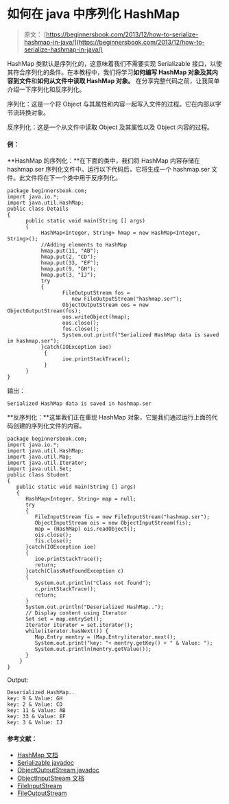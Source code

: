 # 如何在 java 中序列化 HashMap

> 原文： [https://beginnersbook.com/2013/12/how-to-serialize-hashmap-in-java/](https://beginnersbook.com/2013/12/how-to-serialize-hashmap-in-java/)

HashMap 类默认是序列化的，这意味着我们不需要实现 Serializable 接口，以使其符合序列化的条件。在本教程中，我们将学习**如何编写 HashMap 对象及其内容到文件**和**如何从文件中读取 HashMap 对象。** 在分享完整代码之前，让我简单介绍一下序列化和反序列化。

序列化：这是一个将 Object 与其属性和内容一起写入文件的过程。它在内部以字节流转换对象。

反序列化：这是一个从文件中读取 Object 及其属性以及 Object 内容的过程。

#### 例：

**HashMap 的序列化：**在下面的类中，我们将 HashMap 内容存储在 hashmap.ser 序列化文件中。运行以下代码后，它将生成一个 hashmap.ser 文件。此文件将在下一个类中用于反序列化。

```
package beginnersbook.com;
import java.io.*;
import java.util.HashMap;
public class Details
{
      public static void main(String [] args)
      {
           HashMap<Integer, String> hmap = new HashMap<Integer, String>();
           //Adding elements to HashMap
           hmap.put(11, "AB");
           hmap.put(2, "CD");
           hmap.put(33, "EF");
           hmap.put(9, "GH");
           hmap.put(3, "IJ");
           try
           {
                  FileOutputStream fos =
                     new FileOutputStream("hashmap.ser");
                  ObjectOutputStream oos = new ObjectOutputStream(fos);
                  oos.writeObject(hmap);
                  oos.close();
                  fos.close();
                  System.out.printf("Serialized HashMap data is saved in hashmap.ser");
           }catch(IOException ioe)
            {
                  ioe.printStackTrace();
            }
      }
}
```

输出：

```
Serialized HashMap data is saved in hashmap.ser
```

**反序列化：**这里我们正在重现 HashMap 对象，它是我们通过运行上面的代码创建的序列化文件的内容。

```
package beginnersbook.com;
import java.io.*;
import java.util.HashMap;
import java.util.Map;
import java.util.Iterator;
import java.util.Set;
public class Student
{
   public static void main(String [] args)
   {
      HashMap<Integer, String> map = null;
      try
      {
         FileInputStream fis = new FileInputStream("hashmap.ser");
         ObjectInputStream ois = new ObjectInputStream(fis);
         map = (HashMap) ois.readObject();
         ois.close();
         fis.close();
      }catch(IOException ioe)
      {
         ioe.printStackTrace();
         return;
      }catch(ClassNotFoundException c)
      {
         System.out.println("Class not found");
         c.printStackTrace();
         return;
      }
      System.out.println("Deserialized HashMap..");
      // Display content using Iterator
      Set set = map.entrySet();
      Iterator iterator = set.iterator();
      while(iterator.hasNext()) {
         Map.Entry mentry = (Map.Entry)iterator.next();
         System.out.print("key: "+ mentry.getKey() + " & Value: ");
         System.out.println(mentry.getValue());
      }
    }
}
```

Output:

```
Deserialized HashMap..
key: 9 & Value: GH
key: 2 & Value: CD
key: 11 & Value: AB
key: 33 & Value: EF
key: 3 & Value: IJ
```

#### 参考文献：

*   [HashMap 文档](https://docs.oracle.com/javase/7/docs/api/java/util/HashMap.html)
*   [Serializable javadoc](https://docs.oracle.com/javase/1.5.0/docs/api/java/io/Serializable.html)
*   [ObjectOutputStream javadoc](https://docs.oracle.com/javase/7/docs/api/java/io/ObjectOutputStream.html)
*   [ObjectInputStream 文档](https://docs.oracle.com/javase/7/docs/api/java/io/ObjectInputStream.html)
*   [FileInputStream](https://docs.oracle.com/javase/7/docs/api/java/io/FileInputStream.html)
*   [FileOutputStream](https://docs.oracle.com/javase/7/docs/api/java/io/FileOutputStream.html)
